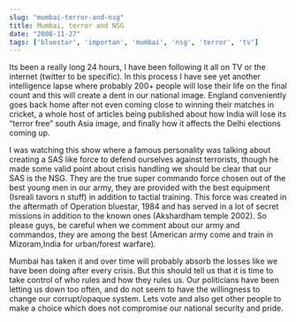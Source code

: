 ```yaml
---
slug: "mumbai-terror-and-nsg"
title: Mumbai, terror and NSG
date: "2008-11-27"
tags: ['bluestar', 'importan', 'mumbai', 'nsg', 'terror', 'tv']
---
```

Its been a really long 24 hours, I have been following it all on TV or the internet (twitter to be specific). In this process I have see yet another intelligence lapse where probably 200+ people will lose their life on the final count and this will create a dent in our national image. England conveniently goes back home after not even coming close to winning their matches in cricket, a whole host of articles being published about how India will lose its “terror free” south Asia image, and finally how it affects the Delhi elections coming up.

I was watching this show where a famous personality was talking about creating a SAS like force to defend ourselves against terrorists, though he made some valid point about crisis handling we should be clear that our SAS is the NSG. They are the true super commando force chosen out of the best young men in our army, they are provided with the best equipment (Isreali tavors n stuff) in addition to tactial training. This force was created in the aftermath of Operation bluestar, 1984 and has served in a lot of secret missions in addition to the known ones (Akshardham temple 2002). So please guys, be careful when we comment about our army and commandos, they are among the best (American army come and train in Mizoram,India for urban/forest warfare).

Mumbai has taken it and over time will probably absorb the losses like we have been doing after every crisis. But this should tell us that it is time to take control of who rules and how they rules us. Our politicians have been letting us down too often, and do not seem to have the willingness to change our corrupt/opaque system. Lets vote and also get other people to make a choice which does not compromise our national security and pride.
